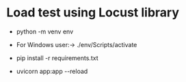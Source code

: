 # Load test using Locust library

* python -m venv env

* For Windows user:-> ./env/Scripts/activate 

* pip install -r requirements.txt

* uvicorn app:app --reload
